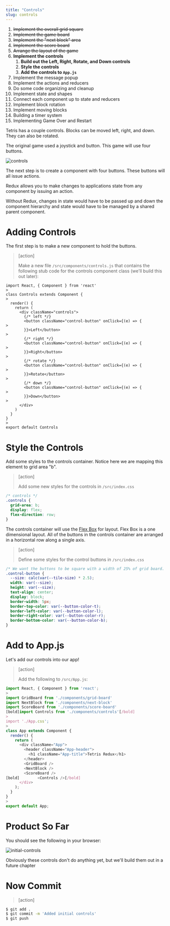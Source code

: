 ```yaml
---
title: "Controls"
slug: controls
---
```


1. ~~Implement the overall grid square~~
1. ~~Implement the game board~~
1. ~~Implement the "next block" area~~
1. ~~Implement the score board~~
1. ~~Arrange the layout of the game~~
1. **Implement the controls**
    1. **Build out the Left, Right, Rotate, and Down controls**
    1. **Style the controls**
    1. **Add the controls to `App.js`**
1. Implement the message popup
1. Implement the actions and reducers
1. Do some code organizing and cleanup
1. Implement state and shapes
1. Connect each component up to state and reducers
1. Implement block rotation
1. Implement moving blocks
1. Building a timer system
1. Implementing Game Over and Restart

Tetris has a couple controls. Blocks can be moved left, right,
and down. They can also be rotated.

The original game used a joystick and button. This game will use
four buttons.

![controls](assets/controls.png)

The next step is to create a component with four buttons. These
buttons will all issue actions.

Redux allows you to make changes to applications state from
any component by issuing an action.

Without Redux, changes in state would have to be passed up and
down the component hierarchy and state would have to be managed by
a shared parent component.

# Adding Controls

The first step is to make a new component to hold the buttons.

> [action]
>
> Make a new file `/src/components/controls.js` that contains the following stub code for the controls component class (we'll build this out later):
>
```JS
import React, { Component } from 'react'
>
class Controls extends Component {
>
  render() {
    return (
      <div className="controls">
        {/* left */}
        <button className="control-button" onClick={(e) => {
>
        }}>Left</button>
>
        {/* right */}
        <button className="control-button" onClick={(e) => {
>
        }}>Right</button>
>
        {/* rotate */}
        <button className="control-button" onClick={(e) => {
>
        }}>Rotate</button>
>
        {/* down */}
        <button className="control-button" onClick={(e) => {
>
        }}>Down</button>
>
      </div>
    )
  }
}
>
export default Controls
```

# Style the Controls

Add some styles to the controls container. Notice here we are mapping this element to grid area "b".

> [action]
>
> Add some new styles for the controls in `/src/index.css`
>
```CSS
/* controls */
.controls {
  grid-area: b;
  display: flex;
  flex-direction: row;
}
```

The controls container will use the [Flex Box](https://developer.mozilla.org/en-US/docs/Learn/CSS/CSS_layout/Flexbox) for layout. Flex Box is a one dimensional layout. All of the buttons in the controls container are arranged in a horizontal row along a single axis.


> [action]
>
> Define some styles for the control buttons in `/src/index.css`
>
```CSS
/* We want the buttons to be square with a width of 25% of grid board. The grid is 10 tiles wide, so the size of the buttons should be (2.5 * tile size) */
.control-button {
  --size: calc(var(--tile-size) * 2.5);
  width: var(--size);
  height: var(--size);
  text-align: center;
  display: block;
  border-width: 5px;
  border-top-color: var(--button-color-t);
  border-left-color: var(--button-color-l);
  border-right-color: var(--button-color-r);
  border-bottom-color: var(--button-color-b);
}
```

# Add to App.js

Let's add our controls into our app!

> [action]
>
> Add the following to `/src/App.js`:
>
```js
import React, { Component } from 'react';
>
import GridBoard from './components/grid-board'
import NextBlock from './components/next-block'
import ScoreBoard from './components/score-board'
[bold]import Controls from './components/controls'[/bold]
>
import './App.css';
>
class App extends Component {
  render() {
    return (
      <div className="App">
        <header className="App-header">
          <h1 className="App-title">Tetris Redux</h1>
        </header>
        <GridBoard />
        <NextBlock />
        <ScoreBoard />
[bold]        <Controls />[/bold]
      </div>
    );
  }
}
>
export default App;
```

# Product So Far

You should see the following in your browser:

![initial-controls](assets/initial-controls.png)

Obviously these controls don't do anything yet, but we'll build them out in a future chapter

# Now Commit

>[action]
>
```bash
$ git add .
$ git commit -m 'Added initial controls'
$ git push
```
